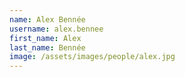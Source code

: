 ```yaml
---
name: Alex Bennée
username: alex.bennee
first_name: Alex
last_name: Bennée
image: /assets/images/people/alex.jpg
---
```

